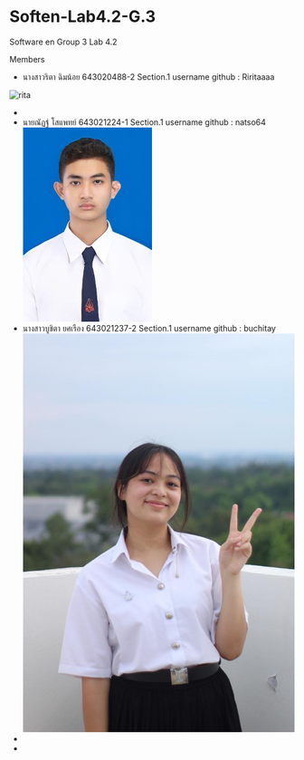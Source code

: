 # Soften-Lab4.2-G.3
Software en Group 3 Lab 4.2

Members 
- นางสาวริตา ฉิมน้อย 643020488-2 Section.1 username github : Riritaaaa
 
![rita](https://github.com/Riritaaaa/Soften-Lab4-G.3/assets/127298723/1fa4dd75-7fa6-4d32-9cab-dc95332fbea7)

- 
- นายณัฏฐ์ โสแพทย์ 643021224-1 Section.1 username github : natso64
![nat](https://github.com/Riritaaaa/Soften-Lab4-G.3/blob/main/media/nat.jpg)
- นางสาวบูชิตา ยศเรือง 643021237-2 Section.1 username github : buchitay
![buchita](https://github.com/Riritaaaa/Soften-Lab4-G.3/blob/main/media/buchita.jpg)
-
-
